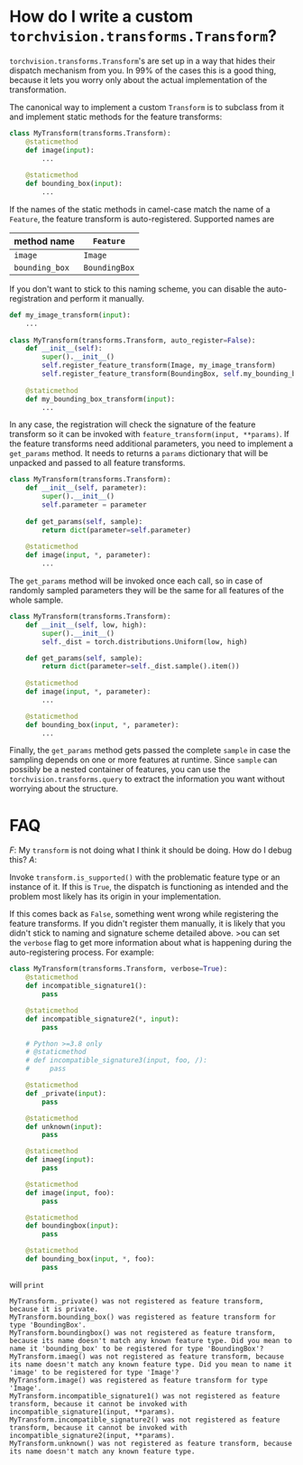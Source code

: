 # How do I write a custom `torchvision.transforms.Transform`?

`torchvision.transforms.Transform`'s are set up in a way that hides their dispatch mechanism from you. In 99% of the cases this is a good thing, because it lets you worry only about the actual implementation of the transformation.

The canonical way to implement a custom `Transform` is to subclass from it and implement static methods for the feature transforms:

```python
class MyTransform(transforms.Transform):
    @staticmethod
    def image(input):
        ...
    
    @staticmethod
    def bounding_box(input):
        ...
```

If the names of the static methods in camel-case match the name of a `Feature`, the feature transform is auto-registered. Supported names are

| method name    | `Feature`     | 
|----------------|---------------|
| `image`        | `Image`       |
| `bounding_box` | `BoundingBox` |

If you don't want to stick to this naming scheme, you can disable the auto-registration and perform it manually.

```python
def my_image_transform(input):
    ...
    
class MyTransform(transforms.Transform, auto_register=False):
    def __init__(self):
        super().__init__()
        self.register_feature_transform(Image, my_image_transform)
        self.register_feature_transform(BoundingBox, self.my_bounding_box_transform)
        
    @staticmethod
    def my_bounding_box_transform(input):
        ...

```

In any case, the registration will check the signature of the feature transform so it can be invoked with `feature_transform(input, **params)`. If the feature transforms need additional parameters, you need to implement a `get_params` method. It needs to returns a `params` dictionary that will be unpacked and passed to all feature transforms.

```python
class MyTransform(transforms.Transform):
    def __init__(self, parameter):
        super().__init__()
        self.parameter = parameter
        
    def get_params(self, sample):
        return dict(parameter=self.parameter)
    
    @staticmethod
    def image(input, *, parameter):
        ...
```

The `get_params` method will be invoked once each call, so in case of randomly sampled parameters they will be the same for all features of the whole sample.

```python
class MyTransform(transforms.Transform):
    def __init__(self, low, high):
        super().__init__()
        self._dist = torch.distributions.Uniform(low, high)

    def get_params(self, sample):
        return dict(parameter=self._dist.sample().item())
    
    @staticmethod
    def image(input, *, parameter):
        ...

    @staticmethod
    def bounding_box(input, *, parameter):
        ...
```

Finally, the `get_params` method gets passed the complete `sample` in case the sampling depends on one or more features at runtime. Since `sample` can possibly be a nested container of features, you can use the `torchvision.transforms.query` to extract the information you want without worrying about the structure.


# FAQ

*F*: My `transform` is not doing what I think it should be doing. How do I debug this?
*A*: 

Invoke `transform.is_supported()` with the problematic feature type or an instance of it. If this is `True`, the dispatch is functioning as intended and the problem most likely has its origin in your implementation.

If this comes back as `False`, something went wrong while registering the feature transforms. If you didn't register them manually, it is likely that you didn't stick to naming and signature scheme detailed above. >ou can set the `verbose` flag to get more information about what is happening during the auto-registering process. For example:

```python
class MyTransform(transforms.Transform, verbose=True):
    @staticmethod
    def incompatible_signature1():
        pass

    @staticmethod
    def incompatible_signature2(*, input):
        pass

    # Python >=3.8 only
    # @staticmethod
    # def incompatible_signature3(input, foo, /):
    #     pass

    @staticmethod
    def _private(input):
        pass

    @staticmethod
    def unknown(input):
        pass

    @staticmethod
    def imaeg(input):
        pass

    @staticmethod
    def image(input, foo):
        pass

    @staticmethod
    def boundingbox(input):
        pass

    @staticmethod
    def bounding_box(input, *, foo):
        pass
```

will `print`

```
MyTransform._private() was not registered as feature transform, because it is private.
MyTransform.bounding_box() was registered as feature transform for type 'BoundingBox'.
MyTransform.boundingbox() was not registered as feature transform, because its name doesn't match any known feature type. Did you mean to name it 'bounding_box' to be registered for type 'BoundingBox'?
MyTransform.imaeg() was not registered as feature transform, because its name doesn't match any known feature type. Did you mean to name it 'image' to be registered for type 'Image'?
MyTransform.image() was registered as feature transform for type 'Image'.
MyTransform.incompatible_signature1() was not registered as feature transform, because it cannot be invoked with incompatible_signature1(input, **params).
MyTransform.incompatible_signature2() was not registered as feature transform, because it cannot be invoked with incompatible_signature2(input, **params).
MyTransform.unknown() was not registered as feature transform, because its name doesn't match any known feature type.
```



